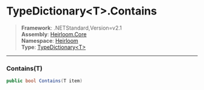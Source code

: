 # TypeDictionary\<T>.Contains

> **Framework**: .NETStandard,Version=v2.1  
> **Assembly**: [Heirloom.Core][0]  
> **Namespace**: [Heirloom][0]  
> **Type**: [TypeDictionary\<T>][1]

--------------------------------------------------------------------------------

### Contains(T)

```cs
public bool Contains(T item)
```

[0]: ../Heirloom.Core.md
[1]: Heirloom.TypeDictionary[T].md

